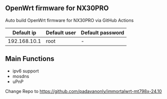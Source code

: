 ## OpenWrt firmware for NX30PRO

Auto build OpenWrt firmware for NX30PRO via GitHub Actions

| Default ip | Default user | Default password |
| --- | --- | --- | 
| 192.168.10.1 | root | - |

## Main Functions

- ipv6 support
- mosdns
- uPnP

Change Repo to https://github.com/padavanonly/immortalwrt-mt798x-24.10
